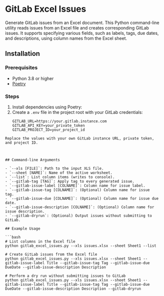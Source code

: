 # GitLab Excel Issues

Generate GitLab issues from an Excel document. This Python command-line utility reads issues from an Excel file and creates corresponding GitLab issues. It supports specifying various fields, such as labels, tags, due dates, and descriptions, using column names from the Excel sheet.

## Installation

### Prerequisites

- Python 3.8 or higher
- [Poetry](https://python-poetry.org/)


### Steps

1. Install dependencies using Poetry:
2. Create a `.env` file in the project root with your GitLab credentials:
	```
	GITLAB_URL=https://your.gitlab.instance.com
	GITLAB_API_KEY=your_private_token
	GITLAB_PROJECT_ID=your_project_id
```
Replace the values with your own GitLab instance URL, private token, and project ID.



## Command-line Arguments

- `--xls [FILE]`: Path to the input XLS file.
- `--sheet [NAME]`: Name of the active worksheet.
- `--list`: List column items (writes to console).
- `--gitlab-tag [TAG]`: Apply tag to every generated issue.
- `--gitlab-issue-label [COLNAME]`: Column name for issue label.
- `--gitlab-issue-tag [COLNAME]`: (Optional) Column name for issue tag.
- `--gitlab-issue-due [COLNAME]`: (Optional) Column name for issue due date.
- `--gitlab-issue-description [COLNAME]`: (Optional) Column name for issue description.
- `--gitlab-dryrun`: (Optional) Output issues without submitting to GitLab.

## Example Usage

```bash
# List columns in the Excel file
python gitlab_excel_issues.py --xls issues.xlsx --sheet Sheet1 --list

# Create GitLab issues from the Excel file
python gitlab_excel_issues.py --xls issues.xlsx --sheet Sheet1 --gitlab-issue-label Title --gitlab-issue-tag Tag --gitlab-issue-due DueDate --gitlab-issue-description Description

# Perform a dry run without submitting issues to GitLab
python gitlab_excel_issues.py --xls issues.xlsx --sheet Sheet1 --gitlab-issue-label Title --gitlab-issue-tag Tag --gitlab-issue-due DueDate --gitlab-issue-description Description --gitlab-dryrun
```

